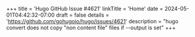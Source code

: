 +++
title = 'Hugo GitHub Issue #4621'
linkTitle = 'Home'
date = 2024-05-01T04:42:32-07:00
draft = false
details = 'https://github.com/gohugoio/hugo/issues/4621'
description = "hugo convert does not copy "non content file" files if --output is set"
+++
